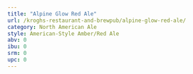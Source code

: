 ```yaml
---
title: "Alpine Glow Red Ale"
url: /kroghs-restaurant-and-brewpub/alpine-glow-red-ale/
category: North American Ale
style: American-Style Amber/Red Ale
abv: 0
ibu: 0
srm: 0
upc: 0
---
```


